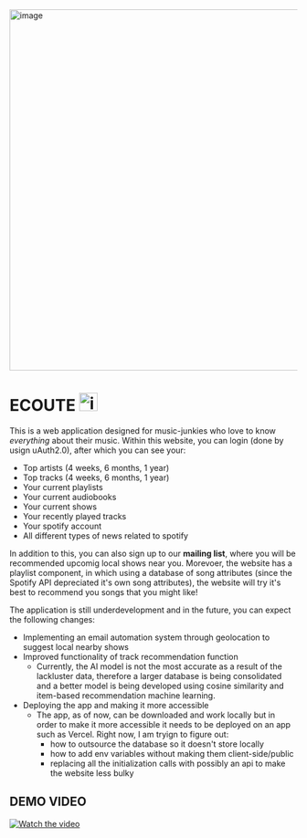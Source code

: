 <img width="1900" align="center" height="633" alt="image" src="https://github.com/user-attachments/assets/2a62694f-d03e-458a-bfa1-97e58f5c527f" />


# ECOUTE <img width="32" height="32" alt="image" src="https://github.com/user-attachments/assets/d46b7944-78df-48f6-ac18-e142d8e4ec75" />


This is a web application designed for music-junkies who love to know _everything_ about their music. Within this website, you can login (done by usign uAuth2.0), after which you can see your:

- Top artists (4 weeks, 6 months, 1 year)
- Top tracks (4 weeks, 6 months, 1 year)
- Your current playlists
- Your current audiobooks
- Your current shows
- Your recently played tracks
- Your spotify account
- All different types of news related to spotify

In addition to this, you can also sign up to our **mailing list**, where you will be recommended upcomig local shows near you. Morevoer, the website has a playlist component, in which using a database of song attributes (since the Spotify API depreciated it's own song attributes), the website will try it's best to recommend you songs that you might like! 

The application is still underdevelopment and in the future, you can expect the following changes:

- Implementing an email automation system through geolocation to suggest local nearby shows 
- Improved functionality of track recommendation function
  - Currently, the AI model is not the most accurate as a result of the lackluster data, therefore a larger database is being consolidated and a better model is being developed using cosine similarity and item-based recommendation machine learning.
- Deploying the app and making it more accessible
  - The app, as of now, can be downloaded and work locally but in order to make it more accessible it needs to be deployed on an app such as Vercel. Right now, I am tryign to figure out:
    - how to outsource the database so it doesn't store locally
    - how to add env variables without making them client-side/public
    - replacing all the initialization calls with possibly an api to make the website less bulky

## DEMO VIDEO
[![Watch the video](https://img.youtube.com/vi/rWWk0AjyVKE/0.jpg)](https://www.youtube.com/watch?v=rWWk0AjyVKE)
